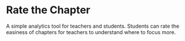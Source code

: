 # Rate the Chapter

A simple analytics tool for teachers and students. Students can rate the easiness of chapters for teachers to understand where to focus more.
